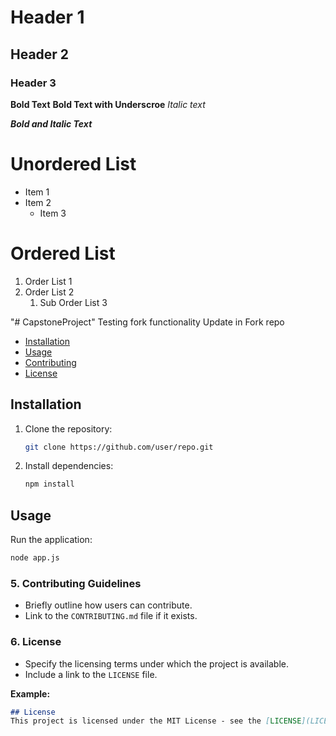 # Header 1
## Header 2
### Header 3

**Bold Text**
__Bold Text with Underscroe__
_Italic text_

***Bold and Italic Text***

# Unordered List
+ Item 1
+ Item 2
   + Item 3
 
# Ordered List  
1. Order List 1
2. Order List 2
   1. Sub Order List 3    


"# CapstoneProject" 
Testing fork functionality
Update in Fork repo

- [Installation](#installation)
- [Usage](#usage)
- [Contributing](#contributing)
- [License](#license)

## Installation
1. Clone the repository:
   ```bash
   git clone https://github.com/user/repo.git
   ```
2. Install dependencies:
   ```bash
   npm install
   ```

## Usage
  Run the application:
  ```bash
  node app.js
  ```

### 5. **Contributing Guidelines**
- Briefly outline how users can contribute.
- Link to the `CONTRIBUTING.md` file if it exists.

### 6. **License**
- Specify the licensing terms under which the project is available.
- Include a link to the `LICENSE` file.

**Example:**
```markdown
## License
This project is licensed under the MIT License - see the [LICENSE](LICENSE) file for details.
